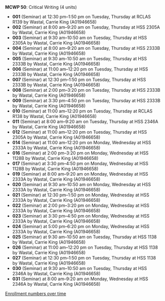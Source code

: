 **MCWP 50**: Critical Writing (4 units)

- **001** (Seminar) at 12:30 pm–1:50 pm on Tuesday, Thursday at RCLAS R139 by Wastal, Carrie King (A01946658)
- **002** (Seminar) at 8:00 am–9:20 am on Tuesday, Thursday at HSS 2305A by Wastal, Carrie King (A01946658)
- **003** (Seminar) at 9:30 am–10:50 am on Tuesday, Thursday at HSS 2305A by Wastal, Carrie King (A01946658)
- **004** (Seminar) at 8:00 am–9:20 am on Tuesday, Thursday at HSS 2333B by Wastal, Carrie King (A01946658)
- **005** (Seminar) at 9:30 am–10:50 am on Tuesday, Thursday at HSS 2333B by Wastal, Carrie King (A01946658)
- **006** (Seminar) at 11:00 am–12:20 pm on Tuesday, Thursday at HSS 2333B by Wastal, Carrie King (A01946658)
- **007** (Seminar) at 12:30 pm–1:50 pm on Tuesday, Thursday at HSS 2333B by Wastal, Carrie King (A01946658)
- **008** (Seminar) at 2:00 pm–3:20 pm on Tuesday, Thursday at HSS 2333B by Wastal, Carrie King (A01946658)
- **009** (Seminar) at 3:30 pm–4:50 pm on Tuesday, Thursday at HSS 2333B by Wastal, Carrie King (A01946658)
- **010** (Seminar) at 11:00 am–12:20 pm on Tuesday, Thursday at RCLAS R138 by Wastal, Carrie King (A01946658)
- **011** (Seminar) at 8:00 am–9:20 am on Tuesday, Thursday at HSS 2346A by Wastal, Carrie King (A01946658)
- **012** (Seminar) at 11:00 am–12:20 pm on Tuesday, Thursday at HSS 2305A by Wastal, Carrie King (A01946658)
- **014** (Seminar) at 11:00 am–12:20 pm on Monday, Wednesday at HSS 2333A by Wastal, Carrie King (A01946658)
- **016** (Seminar) at 2:00 pm–3:20 pm on Monday, Wednesday at HSS 1128B by Wastal, Carrie King (A01946658)
- **017** (Seminar) at 3:30 pm–4:50 pm on Monday, Wednesday at HSS 1128B by Wastal, Carrie King (A01946658)
- **019** (Seminar) at 8:00 am–9:20 am on Monday, Wednesday at HSS 2333A by Wastal, Carrie King (A01946658)
- **020** (Seminar) at 9:30 am–10:50 am on Monday, Wednesday at HSS 2333A by Wastal, Carrie King (A01946658)
- **021** (Seminar) at 12:30 pm–1:50 pm on Monday, Wednesday at HSS 2333A by Wastal, Carrie King (A01946658)
- **022** (Seminar) at 2:00 pm–3:20 pm on Monday, Wednesday at HSS 2333A by Wastal, Carrie King (A01946658)
- **023** (Seminar) at 3:30 pm–4:50 pm on Monday, Wednesday at HSS 2333A by Wastal, Carrie King (A01946658)
- **024** (Seminar) at 5:00 pm–6:20 pm on Monday, Wednesday at HSS 2333A by Wastal, Carrie King (A01946658)
- **025** (Seminar) at 9:30 am–10:50 am on Tuesday, Thursday at HSS 1138 by Wastal, Carrie King (A01946658)
- **026** (Seminar) at 11:00 am–12:20 pm on Tuesday, Thursday at HSS 1138 by Wastal, Carrie King (A01946658)
- **027** (Seminar) at 12:30 pm–1:50 pm on Tuesday, Thursday at HSS 1138 by Wastal, Carrie King (A01946658)
- **030** (Seminar) at 9:30 am–10:50 am on Tuesday, Thursday at HSS 2346A by Wastal, Carrie King (A01946658)
- **031** (Seminar) at 8:00 am–9:20 am on Monday, Wednesday at HSS 2346A by Wastal, Carrie King (A01946658)

[Enrollment numbers over time](./MCWP50.tsv)

